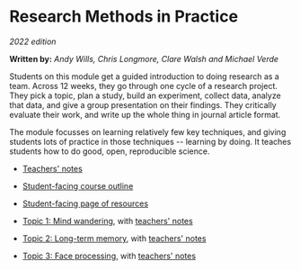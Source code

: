 # Research Methods in Practice

_2022 edition_

**Written by:** _Andy Wills, Chris Longmore, Clare Walsh and Michael Verde_


Students on this module get a guided introduction to doing research as a team. Across 12 weeks, they go through one cycle of a research project. They pick a topic, plan a study, build an experiment, collect data, analyze that data, and give a group presentation on their findings. They critically evaluate their work, and write up the whole thing in journal article format. 

The module focusses on learning relatively few key techniques, and giving students lots of practice in those techniques -- learning by doing. It teaches students how to do good, open, reproducible science.

- [Teachers' notes](teacher_notes.html) 

- [Student-facing course outline](https://ajwills72.github.io/rmip/psyc520moduleoutline.html) 

- [Student-facing page of resources](rmip2.html) 

- [Topic 1: Mind wandering](topic1.html), with [teachers' notes](topic1teachernotes.html)

- [Topic 2: Long-term memory](topic2.html), with [teachers' notes](topic2teachernotes.html)

- [Topic 3: Face processing](topic3.html), with [teachers' notes](topic3teachernotes.html)



